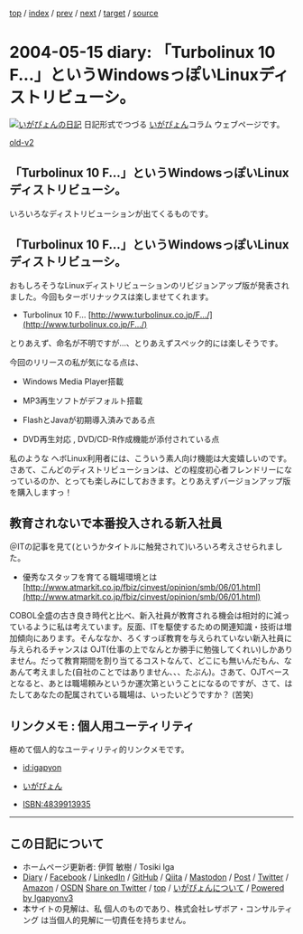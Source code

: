 [top](../index.html) 
 / [index](index.html) 
 / [prev](ig040514.html) 
 / [next](ig040516.html) 
 / [target](https://www.igapyon.jp/igapyon/diary/2004/ig040515.html) 
 / [source](https://github.com/igapyon/diary/blob/master/2004/ig040515.src.md) 

2004-05-15 diary: 「Turbolinux 10 F...」というWindowsっぽいLinuxディストリビューシ。
=====================================================================================================
[![いがぴょんの日記](https://www.igapyon.jp/igapyon/diary/images/iga202308_256.jpg "いがぴょん")](https://www.igapyon.jp/igapyon/diary/memo/memoigapyon.html) 日記形式でつづる [いがぴょん](https://www.igapyon.jp/igapyon/diary/memo/memoigapyon.html)コラム ウェブページです。

[old-v2](ig040515-orig.html)

## 「Turbolinux 10 F...」というWindowsっぽいLinuxディストリビューシ。

いろいろなディストリビューションが出てくるものです。


## 「Turbolinux 10 F...」というWindowsっぽいLinuxディストリビューシ。

おもしろそうなLinuxディストリビューションのリビジョンアップ版が発表されました。今回もターボリナックスは楽しませてくれます。

* Turbolinux 10 F...
  [http://www.turbolinux.co.jp/F.../](http://www.turbolinux.co.jp/F.../)

とりあえず、命名が不明ですが…、とりあえずスペック的には楽しそうです。

今回のリリースの私が気になる点は、

* Windows Media Player搭載
  
* MP3再生ソフトがデフォルト搭載
  
* FlashとJavaが初期導入済みである点
  
* DVD再生対応 , DVD/CD-R作成機能が添付されている点

私のような ヘボLinux利用者には、こういう素人向け機能は大変嬉しいのです。さあて、こんどのディストリビューションは、どの程度初心者フレンドリーになっているのか、とっても楽しみにしておきます。とりあえずバージョンアップ版を購入しますっ！

## 教育されないで本番投入される新入社員

＠ITの記事を見て(というかタイトルに触発されて)いろいろ考えさせられました。

* 優秀なスタッフを育てる職場環境とは
  [http://www.atmarkit.co.jp/fbiz/cinvest/opinion/smb/06/01.html](http://www.atmarkit.co.jp/fbiz/cinvest/opinion/smb/06/01.html)

COBOL全盛の古き良き時代と比べ、新入社員が教育される機会は相対的に減っているように私は考えています。反面、ITを駆使するための関連知識・技術は増加傾向にあります。そんななか、ろくすっぽ教育を与えられていない新入社員に与えられるチャンスは
OJT(仕事の上でなんとか勝手に勉強してくれい)しかありません。だって教育期間を割り当てるコストなんて、どこにも無いんだもん、なあんて考えました(自社のことではありません、、、たぶん)。さあて、OJTベースとなると、あとは職場頼みというか運次第ということになるのですが、さて、はたしてあなたの配属されている職場は、いったいどうですか？
(苦笑)

## リンクメモ : 個人用ユーティリティ

極めて個人的なユーティリティ的リンクメモです。

* [id:igapyon](http://d.hatena.ne.jp/igapyon/)
  
* [いがぴょん](http://d.hatena.ne.jp/keyword/%a4%a4%a4%ac%a4%d4%a4%e7%a4%f3)
  
* [ISBN:4839913935](http://d.hatena.ne.jp/asin/4839913935)


----------------------------------------------------------------------------------------------------

## この日記について

* ホームページ更新者: 伊賀 敏樹 / Tosiki Iga
* [Diary](https://www.igapyon.jp/igapyon/diary/) / [Facebook](https://www.facebook.com/igapyon) / [LinkedIn](https://www.linkedin.com/in/toshikiiga) / [GitHub](https://github.com/igapyon) / [Qiita](https://qiita.com/igapyon) / [Mastodon](https://social.vivaldi.net/@igapyon) / [Post](https://post.news/igapyon) / [Twitter](https://twitter.com/ToshikiIga) / [Amazon](https://www.amazon.co.jp/%E4%BC%8A%E8%B3%80-%E6%95%8F%E6%A8%B9/e/B004LTQWCQ) / [OSDN](https://ja.osdn.net/users/iga/)
[Share on Twitter](https://twitter.com/intent/tweet?hashtags=igapyon%2Cdiary%2C%E3%81%84%E3%81%8C%E3%81%B4%E3%82%87%E3%82%93&text=%E3%80%8CTurbolinux+10+F...%E3%80%8D%E3%81%A8%E3%81%84%E3%81%86Windows%E3%81%A3%E3%81%BD%E3%81%84Linux%E3%83%87%E3%82%A3%E3%82%B9%E3%83%88%E3%83%AA%E3%83%93%E3%83%A5%E3%83%BC%E3%82%B7%E3%80%82&url=https%3A%2F%2Fwww.igapyon.jp%2Figapyon%2Fdiary%2F2004%2Fig040515.html) / [top](../index.html) / [いがぴょんについて](https://www.igapyon.jp/igapyon/diary/memo/memoigapyon.html) / [Powered by Igapyonv3](https://github.com/igapyon/igapyonv3)
* 本サイトの見解は、私 個人のものであり、株式会社レザボア・コンサルティング は当個人的見解に一切責任を持ちません。 
